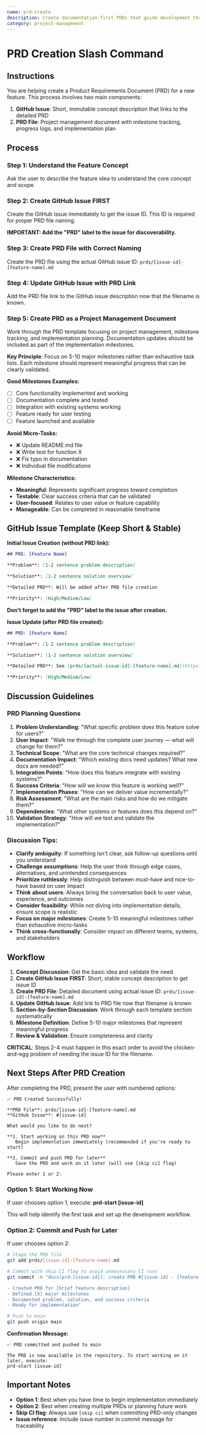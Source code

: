 ```yaml
---
name: prd-create
description: Create documentation-first PRDs that guide development through user-facing content
category: project-management
---
```


# PRD Creation Slash Command

## Instructions

You are helping create a Product Requirements Document (PRD) for a new feature. This process involves two main components:

1. **GitHub Issue**: Short, immutable concept description that links to the detailed PRD
2. **PRD File**: Project management document with milestone tracking, progress logs, and implementation plan

## Process

### Step 1: Understand the Feature Concept
Ask the user to describe the feature idea to understand the core concept and scope.

### Step 2: Create GitHub Issue FIRST
Create the GitHub issue immediately to get the issue ID. This ID is required for proper PRD file naming.

**IMPORTANT: Add the "PRD" label to the issue for discoverability.**

### Step 3: Create PRD File with Correct Naming
Create the PRD file using the actual GitHub issue ID: `prds/[issue-id]-[feature-name].md`

### Step 4: Update GitHub Issue with PRD Link
Add the PRD file link to the GitHub issue description now that the filename is known.

### Step 5: Create PRD as a Project Management Document
Work through the PRD template focusing on project management, milestone tracking, and implementation planning. Documentation updates should be included as part of the implementation milestones.

**Key Principle**: Focus on 5-10 major milestones rather than exhaustive task lists. Each milestone should represent meaningful progress that can be clearly validated.

**Good Milestones Examples:**
- [ ] Core functionality implemented and working
- [ ] Documentation complete and tested
- [ ] Integration with existing systems working
- [ ] Feature ready for user testing
- [ ] Feature launched and available

**Avoid Micro-Tasks:**
- ❌ Update README.md file
- ❌ Write test for function X
- ❌ Fix typo in documentation
- ❌ Individual file modifications

**Milestone Characteristics:**
- **Meaningful**: Represents significant progress toward completion
- **Testable**: Clear success criteria that can be validated
- **User-focused**: Relates to user value or feature capability
- **Manageable**: Can be completed in reasonable timeframe

## GitHub Issue Template (Keep Short & Stable)

**Initial Issue Creation (without PRD link):**
```markdown
## PRD: [Feature Name]

**Problem**: [1-2 sentence problem description]

**Solution**: [1-2 sentence solution overview]

**Detailed PRD**: Will be added after PRD file creation

**Priority**: [High/Medium/Low]
```

**Don't forget to add the "PRD" label to the issue after creation.**

**Issue Update (after PRD file created):**
```markdown
## PRD: [Feature Name]

**Problem**: [1-2 sentence problem description]

**Solution**: [1-2 sentence solution overview]

**Detailed PRD**: See [prds/[actual-issue-id]-[feature-name].md](https://github.com/vfarcic/dot-ai/blob/main/prds/[actual-issue-id]-[feature-name].md)

**Priority**: [High/Medium/Low]
```

## Discussion Guidelines

### PRD Planning Questions
1. **Problem Understanding**: "What specific problem does this feature solve for users?"
2. **User Impact**: "Walk me through the complete user journey — what will change for them?"
3. **Technical Scope**: "What are the core technical changes required?"
4. **Documentation Impact**: "Which existing docs need updates? What new docs are needed?"
5. **Integration Points**: "How does this feature integrate with existing systems?"
6. **Success Criteria**: "How will we know this feature is working well?"
7. **Implementation Phases**: "How can we deliver value incrementally?"
8. **Risk Assessment**: "What are the main risks and how do we mitigate them?"
9. **Dependencies**: "What other systems or features does this depend on?"
10. **Validation Strategy**: "How will we test and validate the implementation?"

### Discussion Tips:
- **Clarify ambiguity**: If something isn't clear, ask follow-up questions until you understand
- **Challenge assumptions**: Help the user think through edge cases, alternatives, and unintended consequences
- **Prioritize ruthlessly**: Help distinguish between must-have and nice-to-have based on user impact
- **Think about users**: Always bring the conversation back to user value, experience, and outcomes
- **Consider feasibility**: While not diving into implementation details, ensure scope is realistic
- **Focus on major milestones**: Create 5-10 meaningful milestones rather than exhaustive micro-tasks
- **Think cross-functionally**: Consider impact on different teams, systems, and stakeholders

## Workflow

1. **Concept Discussion**: Get the basic idea and validate the need
2. **Create GitHub Issue FIRST**: Short, stable concept description to get issue ID
3. **Create PRD File**: Detailed document using actual issue ID: `prds/[issue-id]-[feature-name].md`
4. **Update GitHub Issue**: Add link to PRD file now that filename is known
5. **Section-by-Section Discussion**: Work through each template section systematically
6. **Milestone Definition**: Define 5-10 major milestones that represent meaningful progress
7. **Review & Validation**: Ensure completeness and clarity

**CRITICAL**: Steps 2-4 must happen in this exact order to avoid the chicken-and-egg problem of needing the issue ID for the filename.

## Next Steps After PRD Creation

After completing the PRD, present the user with numbered options:

```
✅ PRD Created Successfully!

**PRD File**: prds/[issue-id]-[feature-name].md
**GitHub Issue**: #[issue-id]

What would you like to do next?

**1. Start working on this PRD now**
   Begin implementation immediately (recommended if you're ready to start)

**2. Commit and push PRD for later**
   Save the PRD and work on it later (will use [skip ci] flag)

Please enter 1 or 2:
```

### Option 1: Start Working Now

If user chooses option 1, execute: **prd-start [issue-id]**

This will help identify the first task and set up the development workflow.

### Option 2: Commit and Push for Later

If user chooses option 2:

```bash
# Stage the PRD file
git add prds/[issue-id]-[feature-name].md

# Commit with skip CI flag to avoid unnecessary CI runs
git commit -m "docs(prd-[issue-id]): create PRD #[issue-id] - [feature-name] [skip ci]

- Created PRD for [brief feature description]
- Defined [X] major milestones
- Documented problem, solution, and success criteria
- Ready for implementation"

# Push to main
git push origin main
```

**Confirmation Message:**
```
✅ PRD committed and pushed to main

The PRD is now available in the repository. To start working on it later, execute:
prd-start [issue-id]
```

## Important Notes

- **Option 1**: Best when you have time to begin implementation immediately
- **Option 2**: Best when creating multiple PRDs or planning future work
- **Skip CI flag**: Always use `[skip ci]` when committing PRD-only changes
- **Issue reference**: Include issue number in commit message for traceability